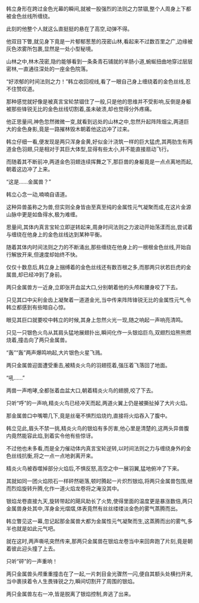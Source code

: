 
韩立身形在跨过金色光幕的瞬间,就被一股强烈的法则之力禁锢,整个人周身上下都被金色丝线所缠绕。

此刻的他整个人就这么直挺挺的悬在了高空,动弹不得。

他双目下瞥,就见身下竟是一片郁郁葱葱的茂密山林,看起来不过数百里之广,边缘被灰色浓雾所包裹,显然是一处小型秘境。

山林之中,林木茂密,隐约能够看到一条条青石铺就的羊肠小道,蜿蜒扭曲地穿过层层密林,一直通往深处的一座金色院落。

“好浓郁的时间法则之力！”韩立收回视线,看了一眼自己身上缠绕着的金色丝线,忍不住赞叹道。

那种感觉就好像是被真言宝轮禁锢住了一般,只是他的思维并不受影响,反倒是身躯被那些锋锐无比的金色丝线切割着,虽未破溃,却也觉得分外疼痛。

他正思量间,神色忽然微微一变,就看到远处的山林之中,忽然升起阵阵烟尘,两道巨大的金色身影,竟是一路摧林毁木朝着他这边冲了过来。

韩立仔细一看,便发现是两只浑身金黄,好似金汁浇筑一样的巨大猛虎,其两肋生有两道金色羽翅,只是相对于其巨大体型,显得有些太小,并不能直接扇动飞行。

而随着其不断前冲,两道金色羽翅连续挥舞之下,那巨兽的身躯竟是一点点离地而起,朝着这边冲了上来。

“这是……金属兽？”

韩立心念一动,喃喃自语道。

这种异兽虽称之为兽,但实则全身皆由至真至纯的金属性元气凝聚而成,在这片金源山脉中更是如鱼得水,极为难缠。

思量间,其体内真言宝轮立即逆转起来,周身时间法则之力波动开始荡漾而出,尝试着与缠绕在他身上的金色丝线达到某种平衡。

随着其体内时间法则之力的不断涌出,那些缠绕在他身上的一根根金色丝线,开始自行解放开来,但速度却始终不快。

仅仅十数息后,韩立身上捆缚着的金色丝线还有数百根之多,而那两只状若巨虎的金属兽,却已经冲到了身前。

两只金属兽方一近身,立即张开血盆大口,分别朝着他的头颅和腰身咬了下去。

只见其口中尖利金齿上凝聚着一道道金光,当中传来阵阵锋锐无比的金属性元气,令韩立都感到有些暗自心惊。

眼见其巨口就要咬中韩立的时候,其身上忽然火光一现,随之响起一声响亮清鸣。

只见一只银色火鸟从其肩头猛地展翅扑出,瞬间化作一头银焰巨鸟,双翅烈焰熊熊燃烧着,撞击向了两只金属兽。

“轰”“轰”两声爆鸣响起,大片银色火星飞溅。

两只金属兽迎面遭受重击,被精炎火鸟的羽翅揽着,强压着飞落回了地面。

“吼……”

两兽一声咆哮,全都张着血盆大口,朝着精炎火鸟的翅膀,咬了下去。

只听“呼”的一声响,精炎火鸟已经冲天而起,两道火翼上仍是被撕扯掉了大片火焰。

那金属兽口中嘴嚼几下,竟是丝毫不惧烈焰烧灼,直接将火焰吞入了腹中。

韩立见此,眉头不禁一挑,精炎火鸟的银焰有多厉害,他心里是清楚的,这两头异兽腹内竟然能容此焰,到着实令他有些惊讶。

不过他也未多看,而是全力催动体内真言宝轮逆转,以时间法则之力与缠绕身外的金色丝线抗衡,将之一点一点地剥离开来。

精炎火鸟被吞噬掉部分火焰后,不惧反怒,高空之中一展羽翼,猛地俯冲了下来。

其就如同一团火焰陨石一样砰然砸落,顿时腾起一片炽烈银焰,将两只金属兽包围,继而烈焰旋转升腾,化作一道火焰龙卷将之淹没其中。

银焰龙卷直接九天,旋转带起的飓风助长了火势,使得里面的温度更是暴涨数倍,两只金属兽身处其中,浑身金光熠熠,体表竟然有丝丝缕缕淡金色的雾气蒸腾而出。

韩立瞥见这一幕,忽记起那金属兽大都为金属性元气凝聚而生,这蒸腾而出的雾气,多半也就是如此元气吧。

就在这时,两声嘶吼突然传来,那两只金属兽在银焰龙卷当中来回奔跑了片刻,竟是朝着彼此迎头撞了上去。

只听“砰”的一声重响！

两只金属兽头颅重重撞击在了一起,一片刺目金光骤然一闪,便自其额头处横扫开来,当中裹挟着令人生畏锋锐之力,瞬间切割开了周围的银焰。

两只金属兽左右一冲,皆是脱离了银焰控制,奔逃了出来。